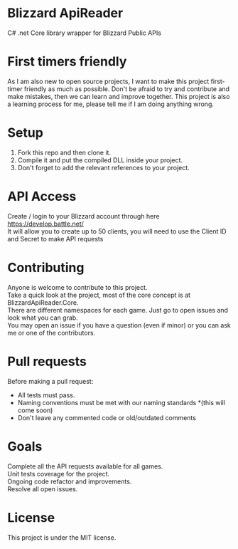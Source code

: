 # Blizzard ApiReader
C# .net Core library wrapper for Blizzard Public APIs

# First timers friendly
As I am also new to open source projects, I want to make this project first-timer friendly as much as possible.
Don't be afraid to try and contribute and make mistakes, then we can learn and improve together.
This project is also a learning process for me, please tell me if I am doing anything wrong.

# Setup
1) Fork this repo and then clone it.
2) Compile it and put the compiled DLL inside your project.
3) Don't forget to add the relevant references to your project.


# API Access
Create / login to your Blizzard account through here https://develop.battle.net/  
It will allow you to create up to 50 clients, you will need to use the Client ID and Secret to make API requests

# Contributing
Anyone is welcome to contribute to this project.  
Take a quick look at the project, most of the core concept is at BlizzardApiReader.Core.  
There are different namespaces for each game. Just go to open issues and look what you can grab.  
You may open an issue if you have a question (even if minor) or you can ask me or one of the contributors.

# Pull requests
Before making a pull request:
* All tests must pass.
* Naming conventions must be met with our naming standards *(this will come soon)
* Don't leave any commented code or old/outdated comments

# Goals
Complete all the API requests available for all games.  
Unit tests coverage for the project.  
Ongoing code refactor and improvements.  
Resolve all open issues.

# License

This project is under the MIT license.


